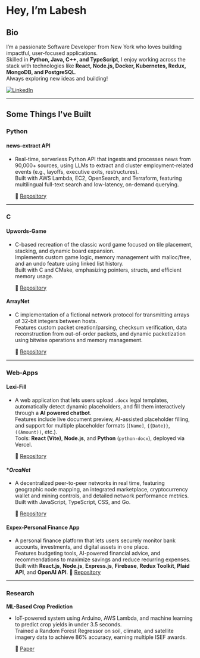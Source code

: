 # Hey, I’m Labesh

## Bio  
I’m a passionate Software Developer from New York who loves building impactful, user-focused applications.  
Skilled in **Python, Java, C++, and TypeScript**, I enjoy working across the stack with technologies like **React, Node.js, Docker, Kubernetes, Redux, MongoDB, and PostgreSQL**.  
Always exploring new ideas and building!

[![LinkedIn](https://img.shields.io/badge/LinkedIn-Connect-blue)](http://www.linkedin.com/in/labesh-baral-0787a0204)  

---

## Some Things I've Built  

### **Python**  
#### **news-extract API** 
- Real-time, serverless Python API that ingests and processes news from 90,000+ sources, using LLMs to extract and cluster employment-related events (e.g., layoffs, executive exits, restructures).  
Built with AWS Lambda, EC2, OpenSearch, and Terraform, featuring multilingual full-text search and low-latency, on-demand querying.

  🔗 [Repository](https://github.com/tremor-fyi/news-extract)

---
### **C**  
#### **Upwords-Game**  
- C-based recreation of the classic word game focused on tile placement, stacking, and dynamic board expansion.  
Implements custom game logic, memory management with malloc/free, and an undo feature using linked list history.  
Built with C and CMake, emphasizing pointers, structs, and efficient memory usage.

  🔗 [Repository](https://github.com/labeshbaral1/UpwardsGame?tab=readme-ov-file)

#### **ArrayNet**  
- C implementation of a fictional network protocol for transmitting arrays of 32-bit integers between hosts.  
Features custom packet creation/parsing, checksum verification, data reconstruction from out-of-order packets, and dynamic packetization using bitwise operations and memory management.

  🔗 [Repository](https://github.com/labeshbaral1/The-ArrayNet-Protocol)

---
### **Web-Apps**  
#### **Lexi-Fill**  
- A web application that lets users upload `.docx` legal templates, automatically detect dynamic placeholders, and fill them interactively through a **AI powered chatbot**.  
Features include live document preview, AI-assisted placeholder filling, and support for multiple placeholder formats (`[Name]`, `{{Date}}`, `((Amount))`, etc.).  
Tools: **React (Vite)**, **Node.js**, and **Python** (`python-docx`), deployed via Vercel.

  🔗 [Repository](https://github.com/labeshbaral1/lexi-fill?tab=readme-ov-file)

#### **OrcaNet*  
- A decentralized peer-to-peer networks in real time, featuring geographic node mapping, an integrated marketplace, cryptocurrency wallet and mining controls, and detailed network performance metrics. Built with JavaScript, TypeScript, CSS, and Go.
  
  🔗 [Repository](https://github.com/labeshbaral1/orcanet-desktop)

#### **Expex-Personal Finance App**  
- A personal finance platform that lets users securely monitor bank accounts, investments, and digital assets in one place.  
Features budgeting tools, AI-powered financial advice, and recommendations to maximize savings and reduce recurring expenses.  
Built with **React.js**, **Node.js**, **Express.js**, **Firebase**, **Redux Toolkit**, **Plaid API**, and **OpenAI API**.
  🔗 [Repository](https://github.com/labeshbaral1/expex)

---
### **Research**  
**ML-Based Crop Prediction**
- IoT-powered system using Arduino, AWS Lambda, and machine learning to predict crop yields in under 3.5 seconds.  
Trained a Random Forest Regressor on soil, climate, and satellite imagery data to achieve 86% accuracy, earning multiple ISEF awards.

  🔗 [Paper](https://docs.google.com/document/d/1m_W_2Xd8LUCGdW-F64pu6UrK3gVk3zOPa2tSJvfbSUM/edit?tab=t.0)


